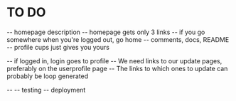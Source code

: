 
# TO DO

-- homepage description
-- homepage gets only 3 links
-- if you go somewhere when you're logged out, go home
-- comments, docs, README
-- profile cups just gives you yours
<!-- -- yourAPIkey is just text like this: -->
<!-- 'Your api key: (key)' -->
-- if logged in, login goes to profile
-- We need links to our update pages, preferably on the userprofile page
-- The links to which ones to update can probably be loop generated

-- 
-- testing
-- deployment